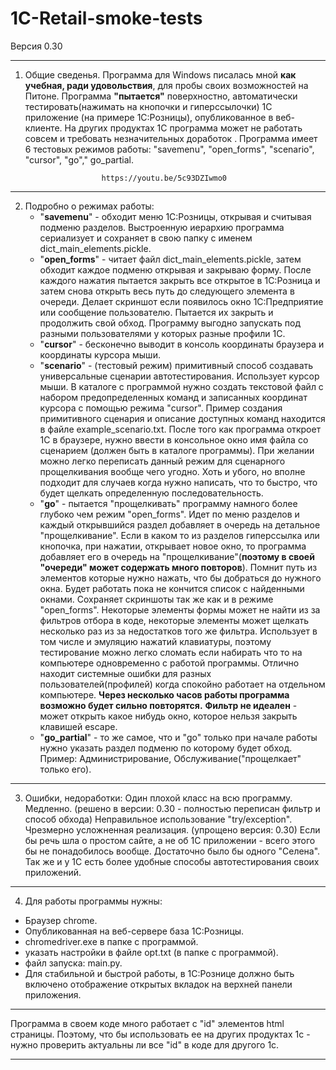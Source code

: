 # 1C-Retail-smoke-tests

Версия 0.30

---

1. Общие сведенья.
Программа для Windows писалась мной **как учебная, ради удовольствия**, для пробы своих возможностей на Питоне. Программа **"пытается"** поверхностно, автоматически тестировать(нажимать на кнопочки и гиперссылочки) 1C приложение (на примере 1С:Розницы), опубликованное в веб-клиенте. На других продуктах 1С программа может не работать совсем и требовать незначительных доработок .
Программа имеет 6 тестовых режимов работы: "savemenu", "open_forms", "scenario", "cursor", "go"," go_partial.

						https://youtu.be/5c93DZIwmo0

---

2. Подробно о режимах работы:
	* "**savemenu**" - обходит меню 1С:Розницы, открывая и считывая подменю разделов. Выстроенную иерархию программа сериализует и сохраняет в свою папку с именем dict_main_elements.pickle.
	* "**open_forms**" - читает файл dict_main_elements.pickle, затем обходит каждое подменю открывая и закрываю форму. После каждого нажатия пытается закрыть все открытое в 1С:Розница и затем снова открыть весь путь до следующего элемента в очереди. Делает скриншот если появилось окно 1С:Предприятие или сообщение пользователю. Пытается их закрыть и продолжить свой обход. Программу выгодно запускать под разными пользователями у которых разные профили 1С. 
	* "**cursor**" - бесконечно выводит в консоль координаты браузера и координаты курсора мыши.
	* "**scenario**" - (тестовый режим) примитивный способ создавать универсальные сценарии автотестирования. Использует курсор мыши. В каталоге с программой нужно создать текстовой файл с набором предопределенных команд и записанных координат курсора с помощью режима "cursor". Пример создания примитивного сценария и описание доступных команд находится в файле example_scenario.txt.
После того как программа откроет 1С в браузере, нужно ввести в консольное окно имя файла со сценарием (должен быть в каталоге программы). 
При желании можно легко переписать данный режим для сценарного прощелкивания вообще чего угодно.
Хоть и убого, но вполне подходит для случаев когда нужно написать, что то быстро, что будет щелкать определенную последовательность.
	* "**go**"  - пытается "прощелкивать" программу намного более глубоко чем режим "open_forms". Идет по меню разделов и каждый открывшийся раздел добавляет в очередь на детальное "прощелкивание".  Если в каком то из разделов гиперссылка или кнопочка, при нажатии, открывает новое окно, то программа добавляет его в очередь на "прощелкивание"(**поэтому в своей "очереди" может содержать много повторов**). Помнит путь из элементов которые нужно нажать, что бы добраться до нужного окна. Будет работать пока не кончится список с найденными окнами. Сохраняет скриншоты так же как и в режиме "open_forms". Некоторые элементы формы может не найти из за фильтров отбора в коде, некоторые элементы может щелкать несколько раз из за недостатков того же фильтра. Использует в том числе и эмуляцию нажатий клавиатуры, поэтому тестирование можно легко сломать если набирать что то на компьютере одновременно с работой программы. Отлично находит системные ошибки для разных пользователей(профилей) когда спокойно работает на отдельном компьютере. **Через несколько часов работы программа возможно будет сильно повторятся.** **Фильтр не идеален** - может открыть какое нибудь окно, которое нельзя закрыть клавишей escape.
	* "**go_partial**" - то же самое, что и "go" только при начале работы нужно указать раздел подменю по которому будет обход. Пример: Администрирование, Обслуживание("прощелкает" только его).
	
---

3. Ошибки, недоработки:
Один плохой класс на всю программу. 
Медленно.  (решено в версии: 0.30 - полностью переписан фильтр и способ обхода)
Неправильное использование "try/exception". 
Чрезмерно усложненная реализация. (упрощено  версия: 0.30)
Если бы речь шла о простом сайте, а не об 1С приложении - всего этого бы не понадобилось вообще. 
Достаточно было бы одного "Селена". 
Так же и у 1С есть более удобные способы автотестирования своих приложений.

---

4. Для работы программы нужны:
* Браузер chrome. 
* Опубликованная на веб-сервере база 1С:Розницы.
* chromedriver.exe в папке с программой.
* указать настройки в файле opt.txt (в папке с программой).
* файл запуска: main.py. 
* Для стабильной и быстрой работы, в 1С:Рознице должно быть включено отображение открытых вкладок на верхней панели приложения.

---

Программа в своем коде много работает с "id" элементов html страницы. 
Поэтому, что бы использовать ее на других продуктах 1с - нужно проверить актуальны ли все "id" в коде для другого 1с. 

---
